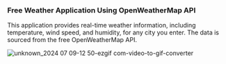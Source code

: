 ### Free Weather Application Using OpenWeatherMap API

This application provides real-time weather information, including temperature, wind speed, and humidity, for any city you enter. The data is sourced from the free OpenWeatherMap API.




![unknown_2024 07 09-12 50-ezgif com-video-to-gif-converter](https://github.com/YalcinBoraDincer/Weather-App/assets/40895613/a361f41b-64d6-4d79-b299-fcc79268cf7b)
